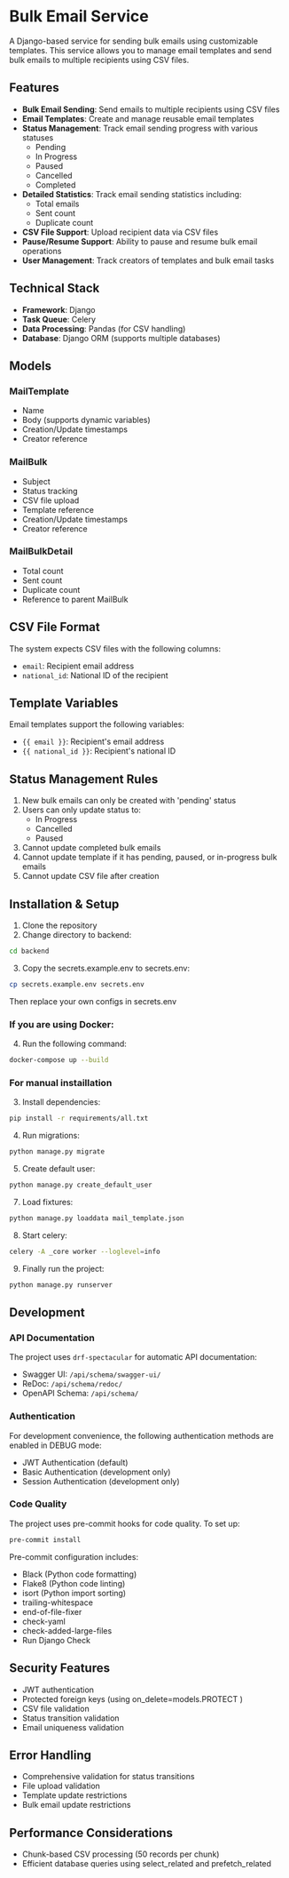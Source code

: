 # Bulk Email Service

A Django-based service for sending bulk emails using customizable templates. This service allows you to manage email templates and send bulk emails to multiple recipients using CSV files.

## Features

- **Bulk Email Sending**: Send emails to multiple recipients using CSV files
- **Email Templates**: Create and manage reusable email templates
- **Status Management**: Track email sending progress with various statuses
  - Pending
  - In Progress
  - Paused
  - Cancelled
  - Completed
- **Detailed Statistics**: Track email sending statistics including:
  - Total emails
  - Sent count
  - Duplicate count
- **CSV File Support**: Upload recipient data via CSV files
- **Pause/Resume Support**: Ability to pause and resume bulk email operations
- **User Management**: Track creators of templates and bulk email tasks

## Technical Stack

- **Framework**: Django
- **Task Queue**: Celery
- **Data Processing**: Pandas (for CSV handling)
- **Database**: Django ORM (supports multiple databases)

## Models

### MailTemplate
- Name
- Body (supports dynamic variables)
- Creation/Update timestamps
- Creator reference

### MailBulk
- Subject
- Status tracking
- CSV file upload
- Template reference
- Creation/Update timestamps
- Creator reference

### MailBulkDetail
- Total count
- Sent count
- Duplicate count
- Reference to parent MailBulk

## CSV File Format
The system expects CSV files with the following columns:
- `email`: Recipient email address
- `national_id`: National ID of the recipient

## Template Variables
Email templates support the following variables:
- `{{ email }}`: Recipient's email address
- `{{ national_id }}`: Recipient's national ID

## Status Management Rules
1. New bulk emails can only be created with 'pending' status
2. Users can only update status to:
   - In Progress
   - Cancelled
   - Paused
3. Cannot update completed bulk emails
4. Cannot update template if it has pending, paused, or in-progress bulk emails
5. Cannot update CSV file after creation

## Installation & Setup

1. Clone the repository
2. Change directory to backend:
```bash
cd backend
```
3. Copy the secrets.example.env to secrets.env:
```bash
cp secrets.example.env secrets.env
```
Then replace your own configs in secrets.env
### If you are using Docker:
4. Run the following command:
```bash
docker-compose up --build
```
### For manual instaillation
3. Install dependencies:
```bash
pip install -r requirements/all.txt
```
4. Run migrations:
```bash
python manage.py migrate
```
5. Create default user:
```bash
python manage.py create_default_user
```
7. Load fixtures:
```bash
python manage.py loaddata mail_template.json
```
8. Start celery:
```bash
celery -A _core worker --loglevel=info
```
9. Finally run the project:
```bash
python manage.py runserver
```

## Development

### API Documentation
The project uses `drf-spectacular` for automatic API documentation:
- Swagger UI: `/api/schema/swagger-ui/`
- ReDoc: `/api/schema/redoc/`
- OpenAPI Schema: `/api/schema/`

### Authentication
For development convenience, the following authentication methods are enabled in DEBUG mode:
- JWT Authentication (default)
- Basic Authentication (development only)
- Session Authentication (development only)

### Code Quality
The project uses pre-commit hooks for code quality. To set up:
```bash
pre-commit install
```

Pre-commit configuration includes:

- Black (Python code formatting)
- Flake8 (Python code linting)
- isort (Python import sorting)
- trailing-whitespace
- end-of-file-fixer
- check-yaml
- check-added-large-files
- Run Django Check


## Security Features
- JWT authentication
- Protected foreign keys (using on_delete=models.PROTECT )
- CSV file validation
- Status transition validation
- Email uniqueness validation
## Error Handling
- Comprehensive validation for status transitions
- File upload validation
- Template update restrictions
- Bulk email update restrictions
## Performance Considerations
- Chunk-based CSV processing (50 records per chunk)
- Efficient database queries using select_related and prefetch_related
